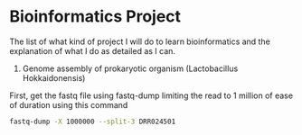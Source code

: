 # Bioinformatics Project

The list of what kind of project I will do to learn bioinformatics and the explanation of what I do as detailed as I can.

1. Genome assembly of prokaryotic organism (Lactobacillus Hokkaidonensis)

First, get the fastq file using fastq-dump limiting the read to 1 million of ease of duration using this command
```bash
fastq-dump -X 1000000 --split-3 DRR024501
```